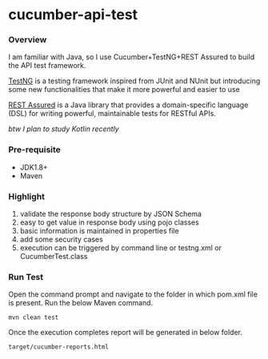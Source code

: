 # cucumber-api-test

### Overview
I am familiar with Java, so I use Cucumber+TestNG+REST Assured to build the API test framework.

[TestNG](https://mirrors.aliyun.com/android.googlesource.com.bak/external/testng/doc/) is a testing framework inspired from JUnit and NUnit but introducing some new functionalities that make it more powerful and easier to use

[REST Assured](https://rest-assured.io/) is a Java library that provides a domain-specific language (DSL) for writing powerful, maintainable tests for RESTful APIs. 

_btw I plan to study Kotlin recently_

### Pre-requisite
- JDK1.8+
- Maven

### Highlight
1. validate the response body structure by JSON Schema
2. easy to get value in response body using pojo classes
3. basic information is maintained in properties file
4. add some security cases
5. execution can be triggered by command line or testng.xml or CucumberTest.class

### Run Test

Open the command prompt and navigate to the folder in which pom.xml file is present.
Run the below Maven command.

    mvn clean test

Once the execution completes report will be generated in below folder.
    
    target/cucumber-reports.html